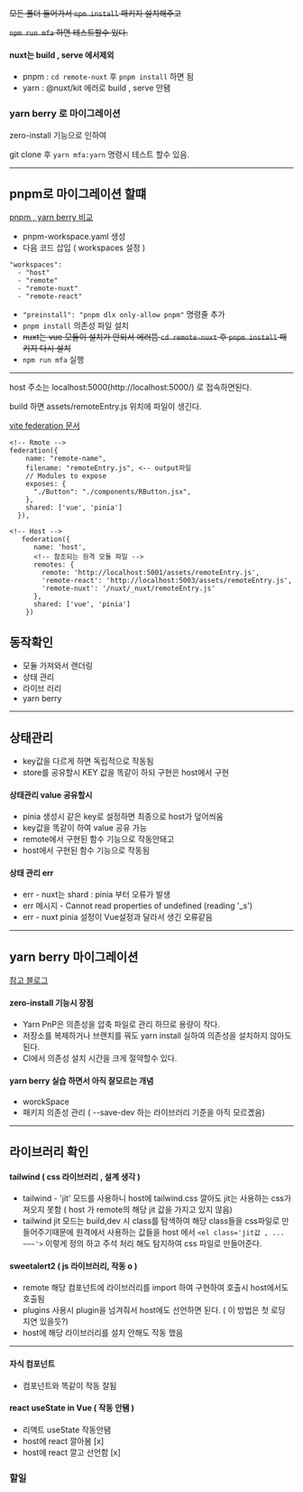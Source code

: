 <del>모든 폴더 들어가서 `npm install` 패키지 설치해주고</del>

<del>`npm run mfa` 하면 테스트할수 있다.</del>

#### nuxt는 build , serve 에서제외

- pnpm : `cd remote-nuxt` 후 `pnpm install` 하면 됨
- yarn : @nuxt/kit 에러로 build , serve 안됌

### yarn berry 로 마이그레이션

zero-install 기능으로 인하여

git clone 후 `yarn mfa:yarn` 명령시 테스트 할수 있음.

---

## pnpm로 마이그레이션 할떄

[pnpm , yarn berry 비교](https://medium.com/zigbang/%ED%8C%A8%ED%82%A4%EC%A7%80-%EB%A7%A4%EB%8B%88%EC%A0%80-%EA%B7%B8%EA%B2%83%EC%9D%B4-%EA%B6%81%EA%B8%88%ED%95%98%EB%8B%A4-5bacc65fb05d)

- pnpm-workspace.yaml 생성
- 다음 코드 삽입 ( workspaces 설정 )

```
"workspaces":
  - "host"
  - "remote"
  - "remote-nuxt"
  - "remote-react"

```

- `"preinstall": "pnpm dlx only-allow pnpm"` 명령줄 추가
- `pnpm install` 의존성 파일 설치
- <del>nuxt는 vue 모듈이 설치가 안되서 에러뜸 `cd remote-nuxt` 후 `pnpm install` 패키지 다시 설치</del>
- `npm run mfa` 실행

---

host 주소는 localhost:5000(http://localhost:5000/) 로 접속하면된다.

build 하면 assets/remoteEntry.js 위치에 파일이 생긴다.

[vite federation 문서](https://github.com/originjs/vite-plugin-federation)

```
<!-- Rmote -->
federation({
    name: "remote-name",
    filename: "remoteEntry.js", <-- output파일
    // Modules to expose
    exposes: {
      "./Button": "./components/RButton.jsx",
    },
    shared: ['vue', 'pinia']
  }),

<!-- Host -->
   federation({
      name: 'host',
      <!-- 참조되는 원격 모듈 파일 -->
      remotes: {
        remote: 'http://localhost:5001/assets/remoteEntry.js',
        'remote-react': 'http://localhost:5003/assets/remoteEntry.js',
        'remote-nuxt': '/nuxt/_nuxt/remoteEntry.js'
      },
      shared: ['vue', 'pinia']
    })
```

## 동작확인

- 모듈 가져와서 랜더링
- 상태 관리
- 라이브 러리
- yarn berry

---

## 상태관리

- key값을 다르게 하면 독립적으로 작동됨
- store를 공유할시 KEY 값을 똑같이 하되 구현은 host에서 구현

#### 상태관리 value 공유할시

- pinia 생성시 같은 key로 설정하면 최종으로 host가 덮어씌움
- key값을 똑같이 하여 value 공유 가능
- remote에서 구현된 함수 기능으로 작동안돼고
- host에서 구현된 함수 기능으로 작동됨

#### 상태 관리 err

- err - nuxt는 shard : pinia 부터 오류가 발생
- err 메시지 - Cannot read properties of undefined (reading '\_s')
- err - nuxt pinia 설정이 Vue설정과 달라서 생긴 오류같음

---

## yarn berry 마이그레이션

[참고 블로그](https://kasterra.github.io/setting-yarn-berry)

#### zero-install 기능시 장점

- Yarn PnP은 의존성을 압축 파일로 관리 하므로 용량이 작다.
- 저장소를 복제하거나 브랜치를 꿔도 yarn install 실하여 의존성을 설치하지 않아도 된다.
- CI에서 의존성 설치 시간을 크게 절약할수 있다.

#### yarn berry 실습 하면서 아직 잘모르는 개념

- worckSpace
- 패키지 의존성 관리 ( --save-dev 하는 라이브러리 기준을 아직 모르곘음)

---

## 라이브러리 확인

#### tailwind ( css 라이브러리 , 설계 생각 )

- tailwind - 'jit' 모드를 사용하니 host에 tailwind.css 깔아도 jit는 사용하는 css가져오지 못함 ( host 가 remote의 해당 jit 값을 가지고 있지 않음)
- tailwind jit 모드는 build,dev 시 class를 탐색하여 해당 class들을 css파일로 만들어주기때문에 원격에서 사용하는 값들을
  host 에서 `<el class='jit값 , ... ~~~'>` 이렇게 정의 하고 주석 처리 해도 탐지하여 css 파일로 만들어준다.

#### sweetalert2 ( js 라이브러리, 작동 o )

- remote 해당 컴포넌트에 라이브러리를 import 하여 구현하여 호출시 host에서도 호출됨
- plugins 사용시 plugin을 넘겨줘서 host에도 선언하면 된다. ( 이 방법은 첫 로딩 지연 있을듯?)
- host에 해당 라이브러리를 설치 안해도 작동 했음

---

#### 자식 컴포넌트

- 컴포넌트와 똑같이 작동 잘됨

#### react useState in Vue ( 작동 안됌 )

- 리액트 useState 작동안됌
- host에 react 깔아봄 [x]
- host에 react 깔고 선언함 [x]

### 할일
